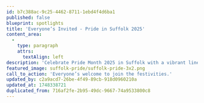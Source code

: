 ```yaml
---
id: b7c388ac-9c25-4462-8711-1ebd4f4d6ba1
published: false
blueprint: spotlights
title: 'Everyone’s Invited - Pride in Suffolk 2025'
content_area:
  -
    type: paragraph
    attrs:
      textAlign: left
description: 'Celebrate Pride Month 2025 in Suffolk with a vibrant line-up of inclusive events, from parades and performances to creative workshops and youth takeovers. Discover community-led celebrations across Ipswich, Lowestoft, and beyond.'
featured_image: suffolk-pride/suffolk-pride-3x2.png
call_to_action: 'Everyone’s welcome to join the festivities.'
updated_by: c2a9acd7-26be-4f49-89cb-918d0960210a
updated_at: 1748338721
duplicated_from: 716af2fe-2b95-49dc-9667-74a9533800c8
---
```

